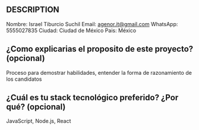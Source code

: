 ## DESCRIPTION

Nombre: Israel Tiburcio Suchil 
Email: agenor.it@gmail.com
WhatsApp: 5555027835
Ciudad: Ciudad de México
Pais: México 

## ¿Como explicarias el proposito de este proyecto? (opcional)
Proceso para demostrar habilidades, entender la forma de razonamiento de los candidatos 

## ¿Cuál es tu stack tecnológico preferido? ¿Por qué? (opcional)
JavaScript, Node.js, React
